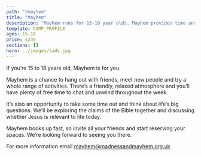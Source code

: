 ```yaml
---
path: "/mayhem"
title: "Mayhem"
description: "Mayhem runs for 15-18 year olds. Mayhem provides time and space for older teenagers to enjoy a chilled but brilliant holiday with their friends."
template: CAMP_PROFILE
ages: 15-18
price: £239
sections: []
hero: ../images/lads.jpg
---
```

If you’re 15 to 18 years old, Mayhem is for you.

Mayhem is a chance to hang out with friends, meet new people and try a whole range of activities. There’s a friendly, relaxed atmosphere and you’ll have plenty of free time to chat and unwind throughout the week.

It’s also an opportunity to take some time out and think about life’s big questions. We’ll be exploring the claims of the Bible together and discussing whether Jesus is relevant to life today.

Mayhem books up fast, so invite all your friends and start reserving your spaces. We’re looking forward to seeing you there.

For more information email <mayhem@madnessandmayhem.org.uk>
